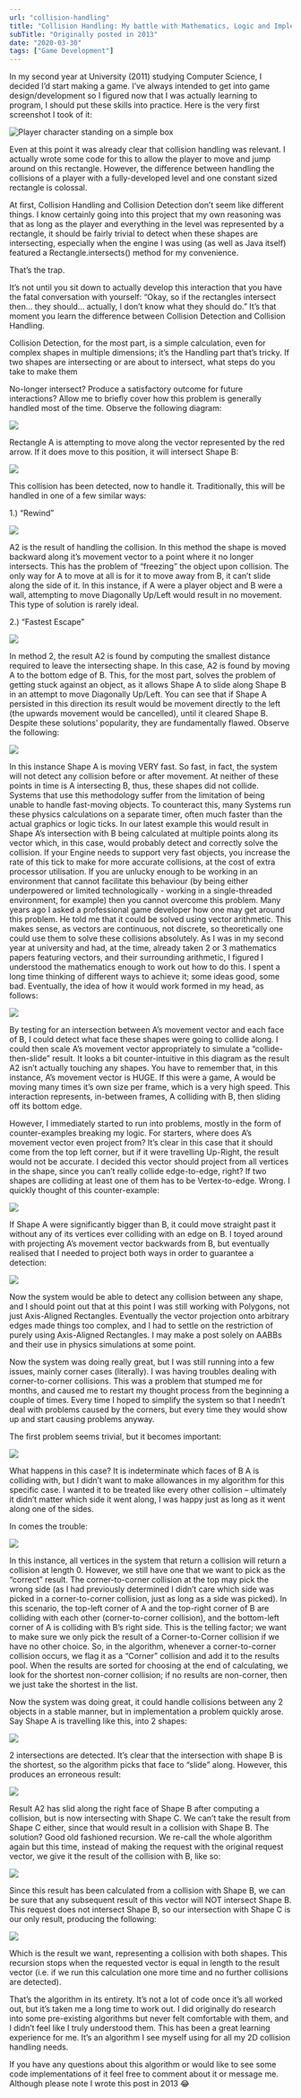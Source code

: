 ```yaml
---
url: "collision-handling"
title: "Collision Handling: My battle with Mathematics, Logic and Implementation"
subTitle: "Originally posted in 2013"
date: "2020-03-30"
tags: ["Game Development"]
---
```


In my second year at University (2011) studying Computer Science, I decided I’d start making a game. I’ve always intended to get into game design/development so I figured now that I was actually learning to program, I should put these skills into practice. Here is the very first screenshot I took of it:

![Player character standing on a simple box](player_standing_on_box.png)

Even at this point it was already clear that collision handling was relevant. I actually wrote some code for this to allow the player to move and jump around on this rectangle. However, the difference between handling the collisions of a player with a fully-developed level and one constant sized rectangle is colossal.

At first, Collision Handling and Collision Detection don’t seem like different things. I know certainly going into this project that my own reasoning was that as long as the player and everything in the level was represented by a rectangle, it should be fairly trivial to detect when these shapes are intersecting, especially when the engine I was using (as well as Java itself) featured a Rectangle.intersects() method for my convenience.

That’s the trap.

It’s not until you sit down to actually develop this interaction that you have the fatal conversation with yourself: “Okay, so if the rectangles intersect then… they should… actually, I don’t know what they should do.”
It’s that moment you learn the difference between Collision Detection and Collision Handling.

Collision Detection, for the most part, is a simple calculation, even for complex shapes in multiple dimensions; it’s the Handling part that’s tricky. If two shapes are intersecting or are about to intersect, what steps do you take to make them

No-longer intersect?
Produce a satisfactory outcome for future interactions?
Allow me to briefly cover how this problem is generally handled most of the time. Observe the following diagram:

![](collision_01.png)

Rectangle A is attempting to move along the vector represented by the red arrow. If it does move to this position, it will intersect Shape B:

![](collision_02.png)

This collision has been detected, now to handle it. Traditionally, this will be handled in one of a few similar ways:

1.) “Rewind”

![](collision_03.png)

A2 is the result of handling the collision. In this method the shape is moved backward along it’s movement vector to a point where it no longer intersects. This has the problem of “freezing” the object upon collision. The only way for A to move at all is for it to move away from B, it can’t slide along the side of it. In this instance, if A were a player object and B were a wall, attempting to move Diagonally Up/Left would result in no movement. This type of solution is rarely ideal.

2.) “Fastest Escape”

![](collision_04.png)

In method 2, the result A2 is found by computing the smallest distance required to leave the intersecting shape. In this case, A2 is found by moving A to the bottom edge of B. This, for the most part, solves the problem of getting stuck against an object, as it allows Shape A to slide along Shape B in an attempt to move Diagonally Up/Left. You can see that if Shape A persisted in this direction its result would be movement directly to the left (the upwards movement would be cancelled), until it cleared Shape B. Despite these solutions’ popularity, they are fundamentally flawed. Observe the following:

![](collision_05.png)

In this instance Shape A is moving VERY fast. So fast, in fact, the system will not detect any collision before or after movement. At neither of these points in time is A intersecting B, thus, these shapes did not collide. Systems that use this methodology suffer from the limitation of being unable to handle fast-moving objects. To counteract this, many Systems run these physics calculations on a separate timer, often much faster than the actual graphics or logic ticks. In our latest example this would result in Shape A’s intersection with B being calculated at multiple points along its vector which, in this case, would probably detect and correctly solve the collision. If your Engine needs to support very fast objects, you increase the rate of this tick to make for more accurate collisions, at the cost of extra processor utilisation. If you are unlucky enough to be working in an environment that cannot facilitate this behaviour (by being either underpowered or limited technologically - working in a single-threaded environment, for example) then you cannot overcome this problem.
Many years ago I asked a professional game developer how one may get around this problem. He told me that it could be solved using vector arithmetic. This makes sense, as vectors are continuous, not discrete, so theoretically one could use them to solve these collisions absolutely. As I was in my second year at university and had, at the time, already taken 2 or 3 mathematics papers featuring vectors, and their surrounding arithmetic, I figured I understood the mathematics enough to work out how to do this. I spent a long time thinking of different ways to achieve it; some ideas good, some bad. Eventually, the idea of how it would work formed in my head, as follows:

![](collision_06.png)

By testing for an intersection between A’s movement vector and each face of B, I could detect what face these shapes were going to collide along. I could then scale A’s movement vector appropriately to simulate a “collide-then-slide” result. It looks a bit counter-intuitive in this diagram as the result A2 isn’t actually touching any shapes. You have to remember that, in this instance, A’s movement vector is HUGE. If this were a game, A would be moving many times it’s own size per frame, which is a very high speed. This interaction represents, in-between frames, A colliding with B, then sliding off its bottom edge.

However, I immediately started to run into problems, mostly in the form of counter-examples breaking my logic. For starters, where does A’s movement vector even project from? It’s clear in this case that it should come from the top left corner, but if it were travelling Up-Right, the result would not be accurate. I decided this vector should project from all vertices in the shape, since you can’t really collide edge-to-edge, right? If two shapes are colliding at least one of them has to be Vertex-to-edge. Wrong. I quickly thought of this counter-example:

![](collision_07.png)

If Shape A were significantly bigger than B, it could move straight past it without any of its vertices ever colliding with an edge on B. I toyed around with projecting A’s movement vector backwards from B, but eventually realised that I needed to project both ways in order to guarantee a detection:

![](collision_08.png)

Now the system would be able to detect any collision between any shape, and I should point out that at this point I was still working with Polygons, not just Axis-Aligned Rectangles. Eventually the vector projection onto arbitrary edges made things too complex, and I had to settle on the restriction of purely using Axis-Aligned Rectangles. I may make a post solely on AABBs and their use in physics simulations at some point.

Now the system was doing really great, but I was still running into a few issues, mainly corner cases (literally). I was having troubles dealing with corner-to-corner collisions. This was a problem that stumped me for months, and caused me to restart my thought process from the beginning a couple of times. Every time I hoped to simplify the system so that I needn’t deal with problems caused by the corners, but every time they would show up and start causing problems anyway.

The first problem seems trivial, but it becomes important:

![](collision_09.png)

What happens in this case? It is indeterminate which faces of B A is colliding with, but I didn’t want to make allowances in my algorithm for this specific case. I wanted it to be treated like every other collision – ultimately it didn’t matter which side it went along, I was happy just as long as it went along one of the sides.

In comes the trouble:

![](collision_10.png)

In this instance, all vertices in the system that return a collision will return a collision at length 0. However, we still have one that we want to pick as the “correct” result. The corner-to-corner collision at the top may pick the wrong side (as I had previously determined I didn’t care which side was picked in a corner-to-corner collision, just as long as a side was picked). In this scenario, the top-left corner of A and the top-right corner of B are colliding with each other (corner-to-corner collision), and the bottom-left corner of A is colliding with B’s right side. This is the telling factor; we want to make sure we only pick the result of a Corner-to-Corner collision if we have no other choice. So, in the algorithm, whenever a corner-to-corner collision occurs, we flag it as a “Corner” collision and add it to the results pool. When the results are sorted for choosing at the end of calculating, we look for the shortest non-corner collision; if no results are non-corner, then we just take the shortest in the list.

Now the system was doing great, it could handle collisions between any 2 objects in a stable manner, but in implementation a problem quickly arose.
Say Shape A is travelling like this, into 2 shapes:

![](collision_11.png)

2 intersections are detected. It’s clear that the intersection with shape B is the shortest, so the algorithm picks that face to “slide” along. However, this produces an erroneous result:

![](collision_12.png)

Result A2 has slid along the right face of Shape B after computing a collision, but is now intersecting with Shape C. We can’t take the result from Shape C either, since that would result in a collision with Shape B. The solution? Good old fashioned recursion. We re-call the whole algorithm again but this time, instead of making the request with the original request vector, we give it the result of the collision with B, like so:

![](collision_13.png)

Since this result has been calculated from a collision with Shape B, we can be sure that any subsequent result of this vector will NOT intersect Shape B. This request does not intersect Shape B, so our intersection with Shape C is our only result, producing the following:

![](collision_14.png)

Which is the result we want, representing a collision with both shapes. This recursion stops when the requested vector is equal in length to the result vector (i.e. if we run this calculation one more time and no further collisions are detected).

That’s the algorithm in its entirety. It’s not a lot of code once it’s all worked out, but it’s taken me a long time to work out. I did originally do research into some pre-existing algorithms but never felt comfortable with them, and I didn’t feel like I truly understood them. This has been a great learning experience for me. It’s an algorithm I see myself using for all my 2D collision handling needs.

If you have any questions about this algorithm or would like to see some code implementations of it feel free to comment about it or message me. Although please note I wrote this post in 2013 😂


